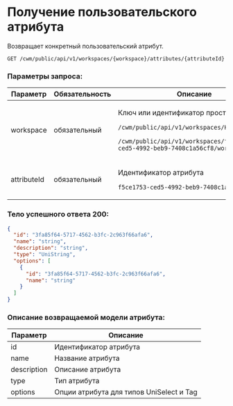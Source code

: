 # Получение пользовательского атрибута

Возвращает конкретный пользовательский атрибут.

`GET /cwm/public/api/v1/workspaces/{workspace}/attributes/{attributeId}`

### Параметры запроса:

| **Параметр** | **Обязательность** | **Описание**                                                                                                                                                                                              |
| ------------ | ------------------ | --------------------------------------------------------------------------------------------------------------------------------------------------------------------------------------------------------- |
| workspace    | обязательный       | <p>Ключ или идентификатор пространства</p><p><code>/cwm/public/api/v1/workspaces/KEY/workitems</code></p><p><code>/cwm/public/api/v1/workspaces/f5ce1753-ced5-4992-beb9-7408c1a56cf8/workitems</code></p> |
| attributeId  | обязательный       | <p>Идентификатор атрибута</p><p><code>f5ce1753-ced5-4992-beb9-7408c1a56cf8</code></p>                                                                                                                     |

### Тело успешного ответа 200:

```json
{
  "id": "3fa85f64-5717-4562-b3fc-2c963f66afa6",
  "name": "string",
  "description": "string",
  "type": "UniString",
  "options": [
    {
      "id": "3fa85f64-5717-4562-b3fc-2c963f66afa6",
      "name": "string"
    }
  ]
}
```

### Описание возвращаемой модели атрибута:

| **Параметр** | **Описание**                             |
| ------------ | ---------------------------------------- |
| id           | Идентификатор атрибута                   |
| name         | Название атрибута                        |
| description  | Описание атрибута                        |
| type         | Тип атрибута                             |
| options      | Опции атрибута для типов UniSelect и Tag |
